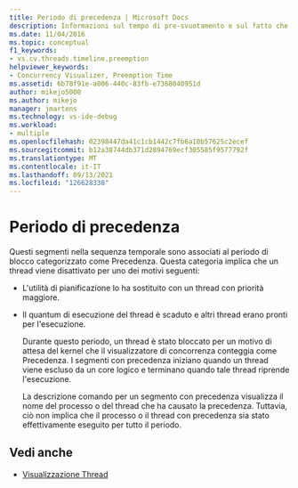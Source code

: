 ```yaml
---
title: Periodo di precedenza | Microsoft Docs
description: Informazioni sul tempo di pre-svuotamento e sul fatto che questi segmenti nella sequenza temporale siano associati al tempo di blocco categorizzato come pre-svuotamento.
ms.date: 11/04/2016
ms.topic: conceptual
f1_keywords:
- vs.cv.threads.timeline.preemption
helpviewer_keywords:
- Concurrency Visualizer, Preemption Time
ms.assetid: 6b78f91e-a006-440c-83fb-e7368040951d
author: mikejo5000
ms.author: mikejo
manager: jmartens
ms.technology: vs-ide-debug
ms.workload:
- multiple
ms.openlocfilehash: 02398447da41c1cb1442c7fb6a10b57625c2ecef
ms.sourcegitcommit: b12a38744db371d2894769ecf305585f9577792f
ms.translationtype: MT
ms.contentlocale: it-IT
ms.lasthandoff: 09/13/2021
ms.locfileid: "126628338"
---
```

# <a name="preemption-time"></a>Periodo di precedenza
Questi segmenti nella sequenza temporale sono associati al periodo di blocco categorizzato come Precedenza. Questa categoria implica che un thread viene disattivato per uno dei motivi seguenti:

- L'utilità di pianificazione lo ha sostituito con un thread con priorità maggiore.

- Il quantum di esecuzione del thread è scaduto e altri thread erano pronti per l'esecuzione.

  Durante questo periodo, un thread è stato bloccato per un motivo di attesa del kernel che il visualizzatore di concorrenza conteggia come Precedenza. I segmenti con precedenza iniziano quando un thread viene escluso da un core logico e terminano quando tale thread riprende l'esecuzione.

  La descrizione comando per un segmento con precedenza visualizza il nome del processo o del thread che ha causato la precedenza. Tuttavia, ciò non implica che il processo o il thread con precedenza sia stato effettivamente eseguito per tutto il periodo.

## <a name="see-also"></a>Vedi anche
- [Visualizzazione Thread](../profiling/threads-view-parallel-performance.md)